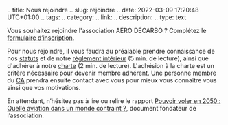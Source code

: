 .. title: Nous rejoindre
.. slug: rejoindre
.. date: 2022-03-09 17:20:48 UTC+01:00
.. tags: 
.. category: 
.. link: 
.. description: 
.. type: text

Vous souhaitez rejoindre l'association AÉRO DÉCARBO ? Complétez le [formulaire d’inscription](https://docs.google.com/forms/d/e/1FAIpQLSeLkVmKabVwTsgShygR1pHP-Bu53cRlNRUGbMlBPdkrG5ph8w/viewform).
 
Pour nous rejoindre, il vous faudra au préalable prendre connaissance de nos [statuts](https://drive.google.com/file/d/1lzyH3a9wqghos2QRNHC6ELQi_t0JDmHT/view?usp=sharing) et de notre [règlement intérieur](https://drive.google.com/file/d/16MFpfTRF030xpS051tiWM4NKiuY5v2iy/view?usp=sharing) (5 min. de lecture), ainsi que d'adhérer à notre [charte](https://drive.google.com/file/d/1mBe-mpc79rf_YkUqhQ5KqUIGPmF8rgi0/view?usp=sharing) (2 min. de lecture). L'adhésion à la charte est un critère nécessaire pour devenir membre adhérent. Une personne membre du [CA](link://slug/equipe) prendra ensuite contact avec vous pour mieux vous connaître vous ainsi que vos motivations. 

En attendant, n’hésitez pas à lire ou relire le rapport [Pouvoir voler en 2050 : Quelle aviation dans un monde contraint ?](link://slug/pve2050), document fondateur de l’association.

